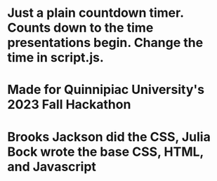 # Just a plain countdown timer. Counts down to the time presentations begin. Change the time in script.js. 
# Made for Quinnipiac University's 2023 Fall Hackathon
# Brooks Jackson did the CSS, Julia Bock wrote the base CSS, HTML, and Javascript
